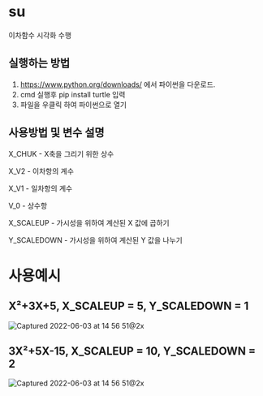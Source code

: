 # su
이차함수 시각화 수행

## 실행하는 방법
1. https://www.python.org/downloads/ 에서 파이썬을 다운로드.
2. cmd 실행후 pip install turtle 입력
3. 파일을 우클릭 하여 파이썬으로 열기

## 사용방법 및 변수 설명
X_CHUK - X축을 그리기 위한 상수

X_V2 - 이차항의 계수

X_V1 - 일차항의 계수

V_0 - 상수항

X_SCALEUP - 가시성을 위하여 계산된 X 값에 곱하기

Y_SCALEDOWN - 가시성을 위하여 계산된 Y 값을 나누기

# 사용예시
## X²+3X+5, X_SCALEUP = 5, Y_SCALEDOWN = 1
![Captured 2022-06-03 at 14 56 51@2x](https://user-images.githubusercontent.com/92216445/171795455-943f5ef8-632c-433b-beee-f14c84ad5fb0.png)

## 3X²+5X-15, X_SCALEUP = 10, Y_SCALEDOWN = 2
![Captured 2022-06-03 at 14 56 51@2x](https://user-images.githubusercontent.com/92216445/171795527-64262f79-89d7-4434-adc5-a9c8ba8f7f0c.png)
